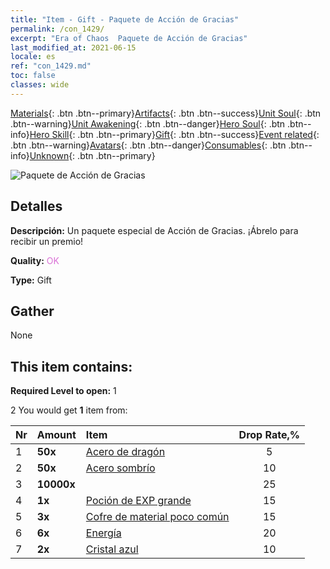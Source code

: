 ```yaml
---
title: "Item - Gift - Paquete de Acción de Gracias"
permalink: /con_1429/
excerpt: "Era of Chaos  Paquete de Acción de Gracias"
last_modified_at: 2021-06-15
locale: es
ref: "con_1429.md"
toc: false
classes: wide
---
```

 [Materials](/ItemsES/){: .btn .btn--primary}[Artifacts](/ItemsES/Artifacts/){: .btn .btn--success}[Unit Soul](/ItemsES/UnitSoul/){: .btn .btn--warning}[Unit Awakening](/ItemsES/UnitAwakening/){: .btn .btn--danger}[Hero Soul](/ItemsES/HeroSoul/){: .btn .btn--info}[Hero Skill](/ItemsES/HeroSkill/){: .btn .btn--primary}[Gift](/ItemsES/Gift/){: .btn .btn--success}[Event related](/ItemsES/Events/){: .btn .btn--warning}[Avatars](/ItemsES/Avatars/){: .btn .btn--danger}[Consumables](/ItemsES/Consumables/){: .btn .btn--info}[Unknown](/ItemsES/Unknown/){: .btn .btn--primary}

 ![Paquete de Acción de Gracias](/images/t/i_907043.png)

## Detalles
 **Descripción:** Un paquete especial de Acción de Gracias. ¡Ábrelo para recibir un premio!

 **Quality:** <span style="color: #DA70D6">OK</span>

 **Type:** Gift

## Gather

  None

## This item contains:

 **Required Level to open:** 1

 2 You would get **1** item  from:

  | Nr | Amount |     Item    | Drop Rate,% |
  |:---|:-------|:------------|:---------:|
  | 1 |  **50x** | [Acero de dragón](/ItemsES/con_880/) | 5 | 
  | 2 |  **50x** | [Acero sombrío](/ItemsES/con_881/) | 10 | 
  | 3 |  **10000x** | <i class="fas fa-coins"/> | 25 | 
  | 4 |  **1x** | [Poción de EXP grande](/ItemsES/con_702/) | 15 | 
  | 5 |  **3x** | [Cofre de material poco común](/ItemsES/con_757/) | 15 | 
  | 6 |  **6x** | [Energía](/ItemsES/con_900/) | 20 | 
  | 7 |  **2x** | [Cristal azul](/ItemsES/con_716/) | 10 | 
